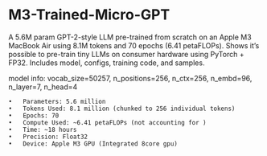 # M3-Trained-Micro-GPT
A 5.6M param GPT-2-style LLM pre-trained from scratch on an Apple M3 MacBook Air using 8.1M tokens and 70 epochs (6.41 petaFLOPs). Shows it’s possible to pre-train tiny LLMs on consumer hardware using PyTorch + FP32. Includes model, configs, training code, and samples.

model info:
            vocab_size=50257,
            n_positions=256,
            n_ctx=256,
            n_embd=96,
            n_layer=7,
            n_head=4


	•	Parameters: 5.6 million
	•	Tokens Used: 8.1 million (chunked to 256 individual tokens)
	•	Epochs: 70
	•	Compute Used: ~6.41 petaFLOPs (not accounting for )
	•	Time: ~18 hours
	•	Precision: Float32
	•	Device: Apple M3 GPU (Integrated 8core gpu)


